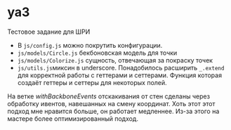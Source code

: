 ya3
===
Тестовое задание 
для ШРИ

* В ``js/config.js`` можно покрутить конфигурации.
* ``js/models/Circle.js`` бекбоновская модель для точки
* ``js/models/Colorize.js`` сущность, отвечающая за покраску точек
* ``js/utils.js``миксин в underscore. Понадобилось расширить ``_.extend`` для корректной работы с геттерами и сеттерами. Функция которая создаёт геттеры и сеттеры для некоторых полей.


На ветке *withBackboneEvents* отскакивания от стен сделаны через обработку ивентов, навешанных на смену координат. 
Хоть этот этот подход мне нравится больше, он работает медленнее. Из-за этого на мастере более оптимизированный подход. 
